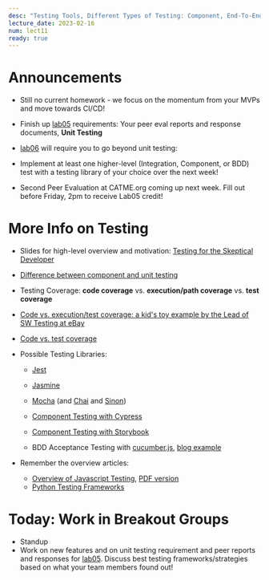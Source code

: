 ```yaml
---
desc: "Testing Tools, Different Types of Testing: Component, End-To-End, and BDD Testing"
lecture_date: 2023-02-16
num: lect11
ready: true
---
```


# Announcements
* Still no current homework - we focus on the momentum from your MVPs and move towards CI/CD!
* Finish up [lab05](https://ucsb-cs148.github.io/w23/lab/lab05/) requirements: Your peer eval reports and response documents, **Unit Testing** 

* [lab06](https://ucsb-cs148.github.io/w23/lab/lab06/) will require you to go beyond unit testing:
* Implement at least one higher-level (Integration, Component, or BDD) test with a testing library of your choice over the next week!
* Second Peer Evaluation at CATME.org coming up next week. Fill out before Friday, 2pm to receive Lab05 credit!  



# More Info on Testing
* Slides for high-level overview and motivation: [Testing for the Skeptical Developer](https://www.cs.ucsb.edu/~holl/CS148/handouts/Slides_2021-testingfortheskepticaldeveloper.pdf)

* [Difference between component and unit testing](https://www.geeksforgeeks.org/difference-between-component-and-unit-testing/)

* Testing Coverage: **code coverage** vs. **execution/path coverage** vs. **test coverage**
* [Code vs. execution/test coverage: a kid's toy example by the Lead of SW Testing at eBay](https://danashby.co.uk/2019/02/14/code-coverage-vs-test-coverage/)
* [Code vs. test coverage](https://www.testbytes.net/blog/code-coverage-vs-test-coverage/)

* Possible Testing Libraries: 
    * [Jest](https://ucsb-cs148.github.io/topics/testing_jest/)
    * [Jasmine](https://jasmine.github.io)
    * [Mocha](https://github.com/mochajs/mocha) (and [Chai](https://github.com/chaijs/chai) and [Sinon](https://sinonjs.org))

    * [Component Testing with Cypress](https://ucsb-cs148.github.io/jstopics/testing_cypress/)
    * [Component Testing with Storybook](https://storybook.js.org)
    * BDD Acceptance Testing with [cucumber.js](https://github.com/cucumber/cucumber-js), [blog example](https://www.codementor.io/@jeremyrajan/acceptance-testing-javascript-cucumber-webdriverio-du1087f5i)

* Remember the overview articles: 
    * [Overview of Javascript Testing](https://medium.com/welldone-software/an-overview-of-javascript-testing-7ce7298b9870), [PDF version](https://www.cs.ucsb.edu/~holl/CS148/handouts/JSTesting.pdf) 
    * [Python Testing Frameworks](https://blog.testproject.io/2020/10/27/top-python-testing-frameworks/)

# Today: Work in Breakout Groups
* Standup
* Work on new features and on unit testing requirement and peer reports and responses for [lab05](https://ucsb-cs148.github.io/w23/lab/lab05/). Discuss best testing frameworks/strategies based on what your team members found out! 




